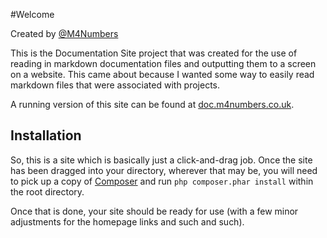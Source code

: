 #Welcome

Created by [@M4Numbers](https://twitter.com/m4numbers)

This is the Documentation Site project that was created for the use of
reading in markdown documentation files and outputting them to a screen
on a website. This came about because I wanted some way to easily read
markdown files that were associated with projects.

A running version of this site can be found at
[doc.m4numbers.co.uk](http://doc.m4numbers.co.uk).

## Installation

So, this is a site which is basically just a click-and-drag job. Once
the site has been dragged into your directory, wherever that may be,
you will need to pick up a copy of [Composer](https://getcomposer.org/)
and run `php composer.phar install` within the root directory.

Once that is done, your site should be ready for use (with a few minor
adjustments for the homepage links and such and such).